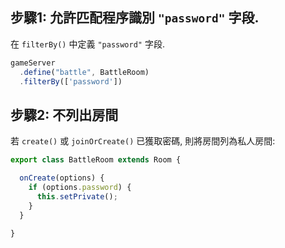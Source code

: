 ## 步驟1: 允許匹配程序識別 `"password"` 字段.

在 `filterBy()` 中定義 `"password"` 字段.

```typescript
gameServer
  .define("battle", BattleRoom)
  .filterBy(['password'])
```


## 步驟2: 不列出房間

若 `create()` 或 `joinOrCreate()` 已獲取密碼, 則將房間列為私人房間:

```typescript
export class BattleRoom extends Room {

  onCreate(options) {
    if (options.password) {
      this.setPrivate();
    }
  }

}
```

